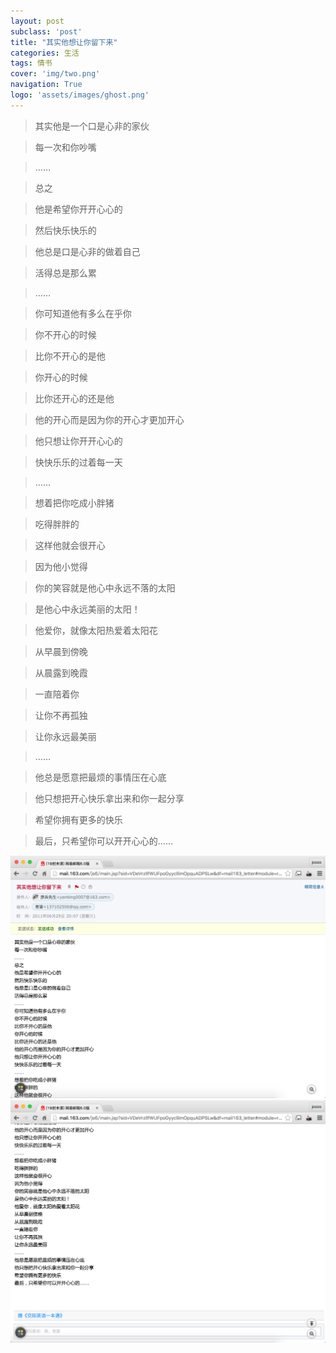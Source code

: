 ```yaml
---
layout: post
subclass: 'post'
title: "其实他想让你留下来"
categories: 生活
tags: 情书
cover: 'img/two.png'
navigation: True
logo: 'assets/images/ghost.png'
---
```


> 其实他是一个口是心非的家伙

> 每一次和你吵嘴

> ……

> 总之

> 他是希望你开开心心的

> 然后快乐快乐的

> 他总是口是心非的做着自己

> 活得总是那么累

> ……

> 你可知道他有多么在乎你

> 你不开心的时候

> 比你不开心的是他

> 你开心的时候

> 比你还开心的还是他

> 他的开心而是因为你的开心才更加开心

> 他只想让你开开心心的

> 快快乐乐的过着每一天

> ……

> 想着把你吃成小胖猪

> 吃得胖胖的

> 这样他就会很开心

> 因为他小觉得

> 你的笑容就是他心中永远不落的太阳

> 是他心中永远美丽的太阳！

> 他爱你，就像太阳热爱着太阳花

> 从早晨到傍晚

> 从晨露到晚霞

> 一直陪着你

> 让你不再孤独

> 让你永远最美丽

> ……

> 他总是愿意把最烦的事情压在心底

> 他只想把开心快乐拿出来和你一起分享

> 希望你拥有更多的快乐

> 最后，只希望你可以开开心心的……

![one](img/con/000001.png)
![two](img/con/000002.png)
